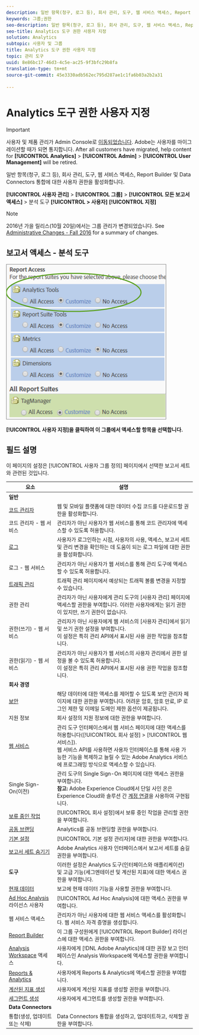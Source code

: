 ```yaml
---
description: 일반 항목(청구, 로그 등), 회사 관리, 도구, 웹 서비스 액세스, Report Builder 및 Data Connectors 통합에 대한 사용자 권한을 활성화합니다.
keywords: 그룹;권한
seo-description: 일반 항목(청구, 로그 등), 회사 관리, 도구, 웹 서비스 액세스, Report Builder 및 Data Connectors 통합에 대한 사용자 권한을 활성화합니다.
seo-title: Analytics 도구 권한 사용자 지정
solution: Analytics
subtopic: 사용자 및 그룹
title: Analytics 도구 권한 사용자 지정
topic: 관리 도구
uuid: 8e86bc17-46d3-4c5e-ac25-9f3bfc29b8fa
translation-type: tm+mt
source-git-commit: 45e3330adb562ec795d287ae1c1fa6b03a2b2a31

---
```



# Analytics 도구 권한 사용자 지정

>[!IMPORTANT]
>
>사용자 및 제품 관리가 Admin Console로 [이동되었습니다](https://helpx.adobe.com/enterprise/using/admin-console.html). Adobe는 사용자를 마이그레이션할 때가 되면 통지합니다. After all customers have migrated, help content for **[!UICONTROL Analytics]** &gt; **[!UICONTROL Admin]** &gt; **[!UICONTROL User Management]** will be retired.

일반 항목(청구, 로그 등), 회사 관리, 도구, 웹 서비스 액세스, Report Builder 및 Data Connectors 통합에 대한 사용자 권한을 활성화합니다.

**[!UICONTROL 사용자 관리]** &gt; **[!UICONTROL 그룹]** &gt; **[!UICONTROL 모든 보고서 액세스]** &gt; 분석 도구 **[!UICONTROL &gt; 사용자]** **[!UICONTROL 지정]**

>[!NOTE]
>
>2016년 가을 릴리스(10월 20일)에서는 그룹 관리가 변경되었습니다. See [Administrative Changes - Fall 2016](/help/admin/user-management2/c-user-management/permissions-changes.md) for a summary of changes.

## 보고서 액세스 - 분석 도구

![](assets/report-access-analytics-tools.png)

**[!UICONTROL 사용자 지정]을 클릭하여 이 그룹에서 액세스할 항목을 선택합니다.**

## 필드 설명

이 페이지의 설정은 [!UICONTROL 사용자 그룹 정의] 페이지에서 선택한 보고서 세트와 관련된 것입니다.

| 요소 | 설명 |
|--- |--- |
| **일반** |  |
| [코드 관리자](../../../admin/admin/code-manager-admin.md) | 웹 및 모바일 플랫폼에 대한 데이터 수집 코드를 다운로드할 권한을 활성화합니다. |
| 코드 관리자 - 웹 서비스 | 관리자가 아닌 사용자가 웹 서비스를 통해 코드 관리자에 액세스할 수 있도록 허용합니다. |
| [로그](../../../admin/admin/logs.md) | 사용자가 로그인하는 시점, 사용자의 사용, 액세스, 보고서 세트 및 관리 변경을 확인하는 데 도움이 되는 로그 파일에 대한 권한을 활성화합니다. |
| 로그 - 웹 서비스 | 관리자가 아닌 사용자가 웹 서비스를 통해 관리 도구에 액세스할 수 있도록 허용합니다. |
| [트래픽 관리](../../../admin/c-traffic-management/traffic-management.md) | 트래픽 관리 페이지에서 예상되는 트래픽 볼륨 변경을 지정할 수 있습니다. |
| 권한 관리 | 관리자가 아닌 사용자에게 관리 도구의 [사용자 관리] 페이지에 액세스할 권한을 부여합니다. 이러한 사용자에게는 읽기 권한이 있지만, 쓰기 권한이 없습니다. |
| 권한(쓰기) - 웹 서비스 | 관리자가 아닌 사용자에게 웹 서비스의 [사용자 관리]에서 읽기 및 쓰기 권한 설정을 부여합니다.<br>이 설정은 특히 관리 API에서 표시된 사용 권한 작업을 참조합니다. |
| 권한(읽기) - 웹 서비스 | 관리자가 아닌 사용자가 웹 서비스의 사용자 관리에서 권한 설정을 볼 수 있도록 허용합니다.<br>이 설정은 특히 관리 API에서 표시된 사용 권한 작업을 참조합니다. |
| **회사 경영** |  |
| [보안](../../../admin/company/security-manager.md) | 해당 데이터에 대한 액세스를 제어할 수 있도록 보안 관리자 페이지에 대한 권한을 부여합니다. 어려운 암호, 암호 만료, IP 로그인 제한 및 이메일 도메인 제한 옵션이 제공됩니다. |
| 지원 정보 | 회사 설정의 지원 정보에 대한 권한을 부여합니다. |
| [웹 서비스](../../../admin/company/web-services-admin.md) | 관리 도구 인터페이스에서 웹 서비스 페이지에 대한 액세스를 허용합니다([!UICONTROL 회사 설정] &gt; [!UICONTROL 웹 서비스]).<br>웹 서비스 API를 사용하면 사용자 인터페이스를 통해 사용 가능한 기능을 복제하고 늘릴 수 있는 Adobe Analytics 서비스에 프로그래밍 방식으로 액세스할 수 있습니다. |
| Single Sign-On(이전) | 관리 도구의 Single Sign-On 페이지에 대한 액세스 권한을 부여합니다.<br>**참고:** Adobe Experience Cloud에서 단일 사인 온은 Experience Cloud와 솔루션 간 [계정 연결](https://marketing.adobe.com/resources/help/en_US/mcloud/organizations.html)을 사용하여 구현됩니다. |
| [보류 중인 작업](../../../admin/company/pending-actions-admin.md) | [!UICONTROL 회사 설정]에서 보류 중인 작업을 관리할 권한을 부여합니다. |
| [공동 브랜딩](../../../admin/company/co-branding-admin.md) | Analytics를 공동 브랜딩할 권한을 부여합니다. |
| [기본 설정](../../../admin/admin/preferences-manager.md) | [!UICONTROL 기본 설정 관리자]에 대한 권한을 부여합니다. |
| [보고서 세트 숨기기](../../../admin/company/c-hide-report-suites.md) | Adobe Analytics 사용자 인터페이스에서 보고서 세트를 숨길 권한을 부여합니다. |
| **도구** | 이러한 설정은 Analytics 도구(인터페이스와 애플리케이션) 및 고급 기능(세그멘테이션 및 계산된 지표)에 대한 액세스 권한을 부여합니다. |
| [현재 데이터](https://marketing.adobe.com/resources/help/en_US/reference/data_latency.html) | 보고에 현재 데이터 기능을 사용할 권한을 부여합니다. |
| [Ad Hoc Analysis](https://marketing.adobe.com/resources/help/en_US/dsc/) 라이선스 사용자 | [!UICONTROL Ad Hoc Analysis]에 대한 액세스 권한을 부여합니다. |
| 웹 서비스 액세스 | 관리자가 아닌 사용자에 대한 웹 서비스 액세스를 활성화합니다. 웹 서비스 자격 증명을 생성합니다. |
| [Report Builder](https://marketing.adobe.com/resources/help/en_US/arb/setup.html) | 이 그룹 구성원에게 [!UICONTROL Report Builder] 라이선스에 대한 액세스 권한을 부여합니다. |
| [Analysis Workspace](https://marketing.adobe.com/resources/help/en_US/analytics/analysis-workspace/) 액세스 | 사용자에게 [!DNL Adobe Analytics]에 대한 권장 보고 인터페이스인 Analysis Workspace에 액세스할 권한을 부여합니다. |
| [Reports &amp; Analytics](https://marketing.adobe.com/resources/help/en_US/sc/user/) | 사용자에게 Reports &amp; Analytics에 액세스할 권한을 부여합니다. |
| [계산된 지표 생성](https://marketing.adobe.com/resources/help/en_US/analytics/calcmetrics/) | 사용자에게 계산된 지표를 생성할 권한을 부여합니다. |
| [세그먼트 생성](https://marketing.adobe.com/resources/help/en_US/analytics/segment/) | 사용자에게 세그먼트를 생성할 권한을 부여합니다. |
| **Data Connectors** |  |
| 통합(생성, 업데이트 또는 삭제) | Data Connectors 통합을 생성하고, 업데이트하고, 삭제할 권한을 부여합니다. |
